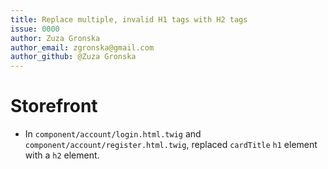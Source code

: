 ```yaml
---
title: Replace multiple, invalid H1 tags with H2 tags
issue: 0000
author: Zuza Gronska
author_email: zgronska@gmail.com
author_github: @Zuza Gronska
---
```

# Storefront
* In `component/account/login.html.twig` and `component/account/register.html.twig`, replaced `cardTitle` `h1` element with a `h2` element.
